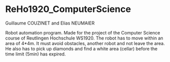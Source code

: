 # ReHo1920_ComputerScience

Guillaume COUZINET and Elias NEUMAIER

Robot automation program. Made for the project of the Computer Science course of Reutlingen Hochschule WS1920.
The robot has to move within an area of 4*4m. It must avoid obstacles, another robot and not leave the area. He also has to pick up diamonds and find a white area (cellar) before the time limit (5min) has expired.

